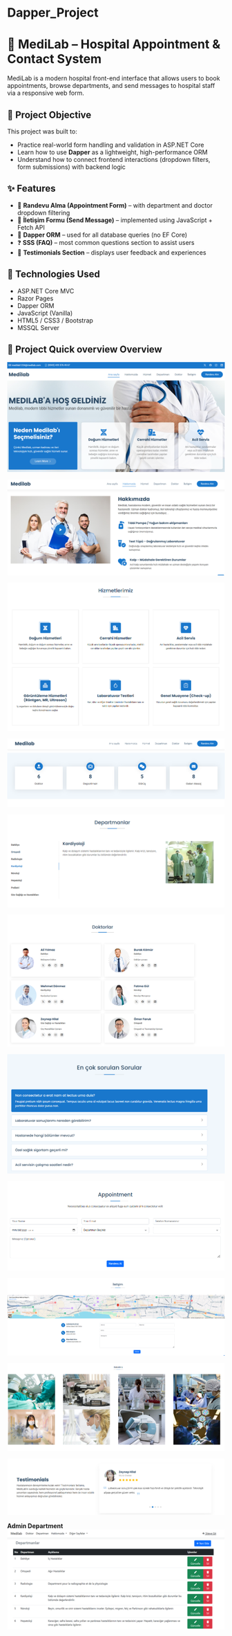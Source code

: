 # Dapper_Project

# 🏥 MediLab – Hospital Appointment & Contact System

MediLab is a modern hospital front-end interface that allows users to book appointments, browse departments, and send messages to hospital staff via a responsive web form.

## 📌 Project Objective

This project was built to:

- Practice real-world form handling and validation in ASP.NET Core
- Learn how to use **Dapper** as a lightweight, high-performance ORM
- Understand how to connect frontend interactions (dropdown filters, form submissions) with backend logic

## ✨ Features

- 📅 **Randevu Alma (Appointment Form)** – with department and doctor dropdown filtering  
- 📨 **İletişim Formu (Send Message)** – implemented using JavaScript + Fetch API  
- 🧠 **Dapper ORM** – used for all database queries (no EF Core)  
- ❓ **SSS (FAQ)** – most common questions section to assist users  
- 💬 **Testimonials Section** – displays user feedback and experiences  


## 🚀 Technologies Used

- ASP.NET Core MVC  
- Razor Pages 
- Dapper ORM 
- JavaScript (Vanilla)  
- HTML5 / CSS3 / Bootstrap  
- MSSQL Server 


## 📌 Project Quick overview Overview

!["Hero Section"](/src/hero.PNG)
<br/>

!["About Section"](/src/about.PNG)
<br/>

!["Service Section"](/src/service.PNG)
<br/>

!["Statistic Section"](/src/stat.PNG)
<br/>

!["Department Section"](/src/department.PNG)
<br/>

!["Doctor Section"](/src/doctor.PNG)
<br/>

!["Frequently Asked Question Section"](/src/frequentlyasQuestions.PNG)
<br/>

!["Appointment Section"](/src/appointment.PNG)
<br/>

!["Contact Section"](/src/contact.PNG)
<br/>

!["Gallery Section"](/src/gallery.PNG)
<br/>

!["Testimonial Section"](/src/testimonial.PNG)
<br/>


**Admin Department**
!["Department Section"](/src/department_admin.PNG)
<br/>